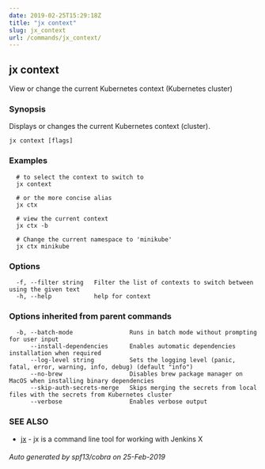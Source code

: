 ```yaml
---
date: 2019-02-25T15:29:18Z
title: "jx context"
slug: jx_context
url: /commands/jx_context/
---
```

## jx context

View or change the current Kubernetes context (Kubernetes cluster)

### Synopsis

Displays or changes the current Kubernetes context (cluster).

```
jx context [flags]
```

### Examples

```
  # to select the context to switch to
  jx context
  
  # or the more concise alias
  jx ctx
  
  # view the current context
  jx ctx -b
  
  # Change the current namespace to 'minikube'
  jx ctx minikube
```

### Options

```
  -f, --filter string   Filter the list of contexts to switch between using the given text
  -h, --help            help for context
```

### Options inherited from parent commands

```
  -b, --batch-mode                Runs in batch mode without prompting for user input
      --install-dependencies      Enables automatic dependencies installation when required
      --log-level string          Sets the logging level (panic, fatal, error, warning, info, debug) (default "info")
      --no-brew                   Disables brew package manager on MacOS when installing binary dependencies
      --skip-auth-secrets-merge   Skips merging the secrets from local files with the secrets from Kubernetes cluster
      --verbose                   Enables verbose output
```

### SEE ALSO

* [jx](/commands/jx/)	 - jx is a command line tool for working with Jenkins X

###### Auto generated by spf13/cobra on 25-Feb-2019
